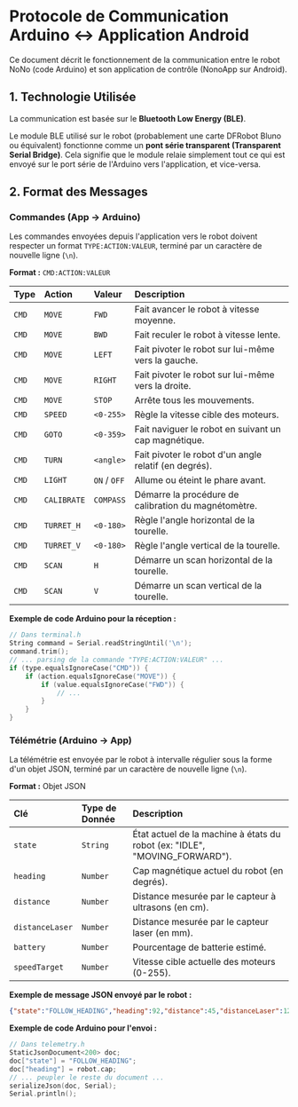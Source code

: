 # Protocole de Communication Arduino ↔ Application Android

Ce document décrit le fonctionnement de la communication entre le robot NoNo (code Arduino) et son application de contrôle (NonoApp sur Android).

## 1. Technologie Utilisée

La communication est basée sur le **Bluetooth Low Energy (BLE)**.

Le module BLE utilisé sur le robot (probablement une carte DFRobot Bluno ou équivalent) fonctionne comme un **pont série transparent (Transparent Serial Bridge)**. Cela signifie que le module relaie simplement tout ce qui est envoyé sur le port série de l'Arduino vers l'application, et vice-versa.

## 2. Format des Messages

### Commandes (App → Arduino)

Les commandes envoyées depuis l'application vers le robot doivent respecter un format `TYPE:ACTION:VALEUR`, terminé par un caractère de nouvelle ligne (`\n`).

**Format :** `CMD:ACTION:VALEUR`

| Type | Action | Valeur | Description |
| :--- | :--- | :--- | :--- |
| `CMD` | `MOVE` | `FWD` | Fait avancer le robot à vitesse moyenne. |
| `CMD` | `MOVE` | `BWD` | Fait reculer le robot à vitesse lente. |
| `CMD` | `MOVE` | `LEFT` | Fait pivoter le robot sur lui-même vers la gauche. |
| `CMD` | `MOVE` | `RIGHT` | Fait pivoter le robot sur lui-même vers la droite. |
| `CMD` | `MOVE` | `STOP` | Arrête tous les mouvements. |
| `CMD` | `SPEED`| `<0-255>` | Règle la vitesse cible des moteurs. |
| `CMD` | `GOTO` | `<0-359>` | Fait naviguer le robot en suivant un cap magnétique. |
| `CMD` | `TURN` | `<angle>` | Fait pivoter le robot d'un angle relatif (en degrés). |
| `CMD` | `LIGHT`| `ON` / `OFF` | Allume ou éteint le phare avant. |
| `CMD` | `CALIBRATE`| `COMPASS` | Démarre la procédure de calibration du magnétomètre. |
| `CMD` | `TURRET_H`| `<0-180>` | Règle l'angle horizontal de la tourelle. |
| `CMD` | `TURRET_V`| `<0-180>` | Règle l'angle vertical de la tourelle. |
| `CMD` | `SCAN` | `H` | Démarre un scan horizontal de la tourelle. |
| `CMD` | `SCAN` | `V` | Démarre un scan vertical de la tourelle. |

**Exemple de code Arduino pour la réception :**
```cpp
// Dans terminal.h
String command = Serial.readStringUntil('\n');
command.trim();
// ... parsing de la commande "TYPE:ACTION:VALEUR" ...
if (type.equalsIgnoreCase("CMD")) {
    if (action.equalsIgnoreCase("MOVE")) {
        if (value.equalsIgnoreCase("FWD")) {
            // ...
        }
    }
}
```

### Télémétrie (Arduino → App)

La télémétrie est envoyée par le robot à intervalle régulier sous la forme d'un objet JSON, terminé par un caractère de nouvelle ligne (`\n`).

**Format :** Objet JSON

| Clé | Type de Donnée | Description |
| :--- | :--- | :--- |
| `state` | `String` | État actuel de la machine à états du robot (ex: "IDLE", "MOVING_FORWARD"). |
| `heading` | `Number` | Cap magnétique actuel du robot (en degrés). |
| `distance`| `Number` | Distance mesurée par le capteur à ultrasons (en cm). |
| `distanceLaser`| `Number` | Distance mesurée par le capteur laser (en mm). |
| `battery` | `Number` | Pourcentage de batterie estimé. |
| `speedTarget`| `Number` | Vitesse cible actuelle des moteurs (0-255). |

**Exemple de message JSON envoyé par le robot :**
```json
{"state":"FOLLOW_HEADING","heading":92,"distance":45,"distanceLaser":120,"battery":87,"speedTarget":150}
```

**Exemple de code Arduino pour l'envoi :**
```cpp
// Dans telemetry.h
StaticJsonDocument<200> doc;
doc["state"] = "FOLLOW_HEADING";
doc["heading"] = robot.cap;
// ... peupler le reste du document ...
serializeJson(doc, Serial);
Serial.println();
```